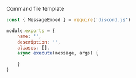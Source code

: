 Command file template
```js
const { MessageEmbed } = require('discord.js')

module.exports = {
    name: '',
    description: '',
    aliases: [],
    async execute(message, args) {

    }
}
```
